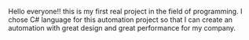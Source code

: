 Hello everyone!! this is my first real project in the field of programming.
I chose C# language for this automation project so that I can create an automation with great design and great performance for my company.
